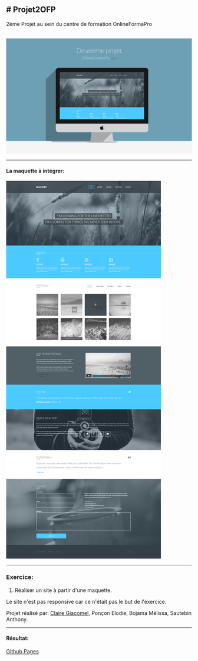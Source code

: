 <h2># Projet2OFP</h2>
2ème Projet au sein du centre de formation OnlineFormaPro<br/><br/>

![alt tag](Mockup.png)

<hr/>

<h4>La maquette à intégrer:</h4>
<img src="maquette.png"/>

<hr/>

<h3>Exercice:</h3>
<ol>
  <li>Réaliser un site à partir d'une maquette.</li>
</ol>

<p>Le site n'est pas responsive car ce n'était pas le but de l'éxercice.</p>

<p>Projet réalisé par: <a href="http://clairegiacomel.com/" target="_blank">Claire Giacomel</a>, Ponçon Elodie, Bojama Mélissa, Sautebin Anthony.<p>

<hr/>

<h4>Résultat:</h4>
<a href="https://anthonyaes.github.io/projectNCAM/">Github Pages</a>
